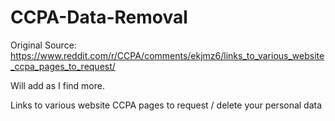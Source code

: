 # CCPA-Data-Removal

Original Source:
https://www.reddit.com/r/CCPA/comments/ekjmz6/links_to_various_website_ccpa_pages_to_request/

Will add as I find more.

Links to various website CCPA pages to request / delete your personal data
